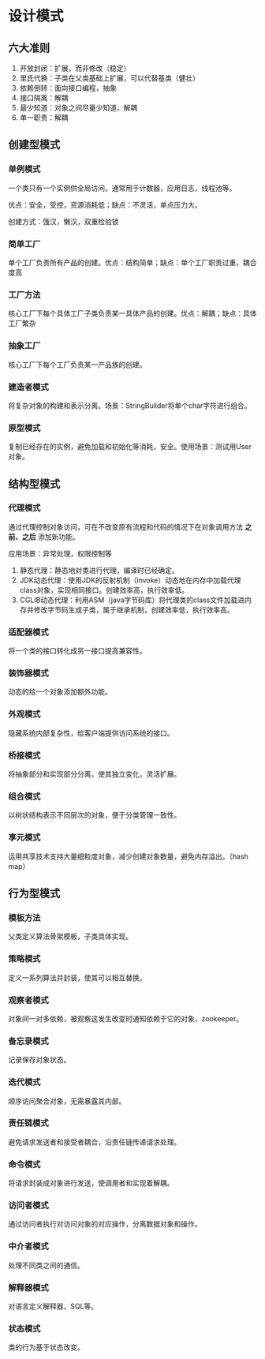 # 设计模式
## 六大准则
1. 开放封闭：扩展，而非修改（稳定）
2. 里氏代换：子类在父类基础上扩展，可以代替基类（健壮）
3. 依赖倒转：面向接口编程，抽象
4. 接口隔离：解耦
5. 最少知道：对象之间尽量少知道，解耦
6. 单一职责：解耦

## 创建型模式
### 单例模式
一个类只有一个实例供全局访问。通常用于计数器，应用日志，线程池等。

优点：安全，受控，资源消耗低；缺点：不灵活，单点压力大。

创建方式：饿汉，懒汉，双重检验锁

### 简单工厂
单个工厂负责所有产品的创建。优点：结构简单；缺点：单个工厂职责过重，耦合度高

### 工厂方法
核心工厂下每个具体工厂子类负责某一具体产品的创建。优点：解耦；缺点：具体工厂繁杂

### 抽象工厂
核心工厂下每个工厂负责某一产品族的创建。

### 建造者模式
将复杂对象的构建和表示分离。场景：StringBuilder将单个char字符进行组合。

### 原型模式
复制已经存在的实例，避免加载和初始化等消耗，安全。使用场景：测试用User对象。

## 结构型模式
### 代理模式
通过代理控制对象访问，可在不改变原有流程和代码的情况下在对象调用方法 __之前、之后__ 添加新功能。

应用场景：异常处理，权限控制等

1. 静态代理：静态地对类进行代理，编译时已经确定。
2. JDK动态代理：使用JDK的反射机制（invoke）动态地在内存中加载代理class对象，实现相同接口。创建效率高，执行效率低。
3. CGLIB动态代理：利用ASM（java字节码库）将代理类的class文件加载进内存并修改字节码生成子类，属于继承机制，创建效率低，执行效率高。

### 适配器模式
将一个类的接口转化成另一接口提高兼容性。

### 装饰器模式
动态的给一个对象添加额外功能。

### 外观模式
隐藏系统内部复杂性，给客户端提供访问系统的接口。

### 桥接模式
将抽象部分和实现部分分离，使其独立变化，灵活扩展。

### 组合模式
以树状结构表示不同层次的对象，便于分类管理一致性。

### 享元模式
运用共享技术支持大量细粒度对象，减少创建对象数量，避免内存溢出。（hash map）

## 行为型模式
### 模板方法
父类定义算法骨架模板，子类具体实现。

### 策略模式
定义一系列算法并封装，使其可以相互替换。

### 观察者模式
对象间一对多依赖，被观察这发生改变时通知依赖于它的对象，zookeeper。

### 备忘录模式
记录保存对象状态。

### 迭代模式
顺序访问聚合对象，无需暴露其内部。

### 责任链模式
避免请求发送者和接受者耦合，沿责任链传递请求处理。

### 命令模式
将请求封装成对象进行发送，使调用者和实现着解耦。

### 访问者模式
通过访问者执行对访问对象的对应操作，分离数据对象和操作。

### 中介者模式
处理不同类之间的通信。

### 解释器模式
对语言定义解释器，SQL等。

### 状态模式
类的行为基于状态改变。



